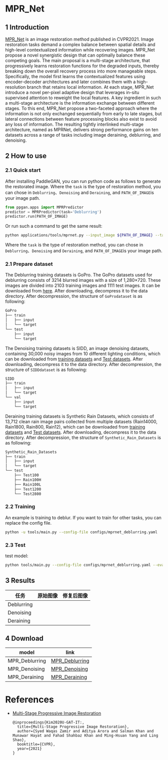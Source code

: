 # MPR_Net

## 1 Introduction

[MPR_Net](https://arxiv.org/abs/2102.02808) is an image restoration method published in CVPR2021. Image restoration tasks demand a complex balance between spatial details and high-level contextualized information while recovering images. MPR_Net propose a novel synergistic design that can optimally balance these competing goals. The main proposal is a multi-stage architecture, that progressively learns restoration functions for the degraded inputs, thereby breaking down the overall recovery process into more manageable steps. Specifically, the model first learns the contextualized features using encoder-decoder architectures and later combines them with a high-resolution branch that retains local information. At each stage, MPR_Net introduce a novel per-pixel adaptive design that leverages in-situ supervised attention to reweight the local features. A key ingredient in such a multi-stage architecture is the information exchange between different stages. To this end, MPR_Net propose a two-faceted approach where the information is not only exchanged sequentially from early to late stages, but lateral connections between feature processing blocks also exist to avoid any loss of information. The resulting tightly interlinked multi-stage architecture, named as MPRNet, delivers strong performance gains on ten datasets across a range of tasks including image deraining, deblurring, and denoising.

## 2 How to use

### 2.1 Quick start

After installing PaddleGAN, you can run python code as follows to generate the restorated image. Where the `task` is the type of restoration method, you can chose in `Deblurring`、`Denoising` and `Deraining`, and `PATH_OF_IMAGE`is your image path.

```python
from ppgan.apps import MPRPredictor
predictor = MPRPredictor(task='Deblurring')
predictor.run(PATH_OF_IMAGE)
```

Or run such a command to get the same result:

```sh
python applications/tools/mprnet.py --input_image ${PATH_OF_IMAGE} --task Deblurring
```
Where the `task` is the type of restoration method, you can chose in `Deblurring`、`Denoising` and `Deraining`, and `PATH_OF_IMAGE`is your image path.

### 2.1 Prepare dataset

The Deblurring training datasets is GoPro. The GoPro datasets used for deblurring consists of 3214 blurred images with a size of 1,280×720. These images are divided into 2103 training images and 1111 test images. It can be downloaded from [here](https://drive.google.com/file/d/1H0PIXvJH4c40pk7ou6nAwoxuR4Qh_Sa2/view?usp=sharing).
After downloading, decompress it to the data directory. After decompression, the structure of `GoProdataset` is as following:

```sh
GoPro
├── train
│   ├── input
│   └── target
└── test
    ├── input
    └── target

```

The Denoising training datasets is SIDD, an image denoising datasets, containing 30,000 noisy images from 10 different lighting conditions, which can be downloaded from [training datasets](https://www.eecs.yorku.ca/~kamel/sidd/dataset.php) and [Test datasets](https://drive.google.com/drive/folders/1S44fHXaVxAYW3KLNxK41NYCnyX9S79su).
After downloading, decompress it to the data directory. After decompression, the structure of `SIDDdataset` is as following:

```sh
SIDD
├── train
│   ├── input
│   └── target
└── val
    ├── input
    └── target

```

Deraining training datasets is Synthetic Rain Datasets, which consists of 13,712 clean rain image pairs collected from multiple datasets (Rain14000, Rain1800, Rain800, Rain12), which can be downloaded from [training datasets](https://drive.google.com/drive/folders/1Hnnlc5kI0v9_BtfMytC2LR5VpLAFZtVe) and [Test datasets](https://drive.google.com/drive/folders/1PDWggNh8ylevFmrjo-JEvlmqsDlWWvZs).
After downloading, decompress it to the data directory. After decompression, the structure of `Synthetic_Rain_Datasets` is as following:

```sh
Synthetic_Rain_Datasets
├── train
│   ├── input
│   └── target
└── test
    ├── Test100
    ├── Rain100H
    ├── Rain100L
    ├── Test1200
    └── Test2800

```

### 2.2 Training
  An example is training to deblur. If you want to train for other tasks, you can replace the config file.

  ```sh
  python -u tools/main.py --config-file configs/mprnet_deblurring.yaml
  ```

### 2.3 Test

test model:
```sh
python tools/main.py --config-file configs/mprnet_deblurring.yaml --evaluate-only --load ${PATH_OF_WEIGHT}
```

## 3 Results
| 任务      | 原始图像                            | 修复后图像                       |
| -------- | ----------------------------------- | ---------------------------------- |
| Deblurring|  |  |
| Denoising|  |  |
| Deraining|  |  |

## 4 Download

| model | link |
|---|---|
| MPR_Deblurring | [MPR_Deblurring](https://paddlegan.bj.bcebos.com/models/MPR_Deblurring.pdparams) |
| MPR_Denoising | [MPR_Denoising](https://paddlegan.bj.bcebos.com/models/MPR_Denoising.pdparams) |
| MPR_Deraining | [MPR_Deraining](https://paddlegan.bj.bcebos.com/models/MPR_Deraining.pdparams) |



# References

- [Multi-Stage Progressive Image Restoration](https://arxiv.org/abs/2102.02808)

  ```
  @inproceedings{Kim2020U-GAT-IT:,
    title={Multi-Stage Progressive Image Restoration},
    author={Syed Waqas Zamir and Aditya Arora and Salman Khan and Munawar Hayat and Fahad Shahbaz Khan and Ming-Hsuan Yang and Ling Shao},
    booktitle={CVPR},
    year={2021}
  }
  ```
